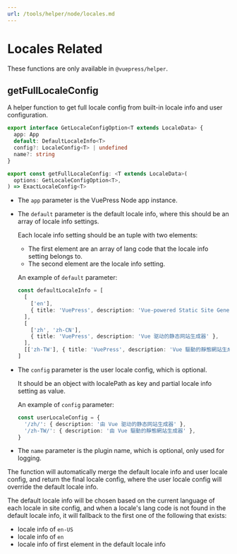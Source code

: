 ```yaml
---
url: /tools/helper/node/locales.md
---
```

# Locales Related

These functions are only available in `@vuepress/helper`.

## getFullLocaleConfig

A helper function to get full locale config from built-in locale info and user configuration.

```ts
export interface GetLocaleConfigOption<T extends LocaleData> {
  app: App
  default: DefaultLocaleInfo<T>
  config?: LocaleConfig<T> | undefined
  name?: string
}

export const getFullLocaleConfig: <T extends LocaleData>(
  options: GetLocaleConfigOption<T>,
) => ExactLocaleConfig<T>
```

* The `app` parameter is the VuePress Node app instance.

* The `default` parameter is the default locale info, where this should be an array of locale info settings.

  Each locale info setting should be an tuple with two elements:

  * The first element are an array of lang code that the locale info setting belongs to.
  * The second element are the locale info setting.

  An example of `default` parameter:

  ```ts
  const defaultLocaleInfo = [
    [
      ['en'],
      { title: 'VuePress', description: 'Vue-powered Static Site Generator' },
    ],
    [
      ['zh', 'zh-CN'],
      { title: 'VuePress', description: 'Vue 驱动的静态网站生成器' },
    ],
    [['zh-TW'], { title: 'VuePress', description: 'Vue 驅動的靜態網站生成器' }],
  ]
  ```

* The `config` parameter is the user locale config, which is optional.

  It should be an object with localePath as key and partial locale info setting as value.

  An example of `config` parameter:

  ```ts
  const userLocaleConfig = {
    '/zh/': { description: '由 Vue 驱动的静态网站生成器' },
    '/zh-TW/': { description: '由 Vue 驅動的靜態網站生成器' },
  }
  ```

* The `name` parameter is the plugin name, which is optional, only used for logging.

The function will automatically merge the default locale info and user locale config, and return the final locale config, where the user locale config will override the default locale info.

The default locale info will be chosen based on the current language of each locale in site config, and when a locale's lang code is not found in the default locale info, it will fallback to the first one of the following that exists:

* locale info of `en-US`
* locale info of `en`
* locale info of first element in the default locale info
